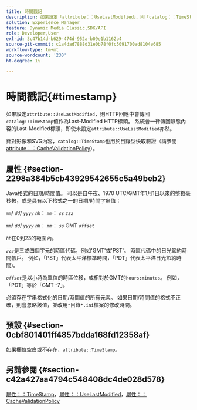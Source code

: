 ```yaml
---
title: 時間戳記
description: 如果設定「attribute：：UseLastModified」，則「catalog：：TimeStamp」值會在HTTP回應中傳回為Last-Modified HTTP標頭。 系統會一律為靜態內容傳回Last-Modified標頭，即使未設定'attribute：：UseLastModified'亦然。
solution: Experience Manager
feature: Dynamic Media Classic,SDK/API
role: Developer,User
exl-id: 3c47b14d-b629-474d-952a-b09e1b1162b4
source-git-commit: c1a4dad7888d31e0b78f0fc5091700ad8104e685
workflow-type: tm+mt
source-wordcount: '230'
ht-degree: 1%

---
```


# 時間戳記{#timestamp}

如果設定`attribute::UseLastModified`，則HTTP回應中會傳回`catalog::TimeStamp`值作為Last-Modified HTTP標頭。 系統會一律傳回靜態內容的Last-Modified標頭，即使未設定`attribute::UseLastModified`亦然。

針對影像和SVG內容，`catalog::TimeStamp`也用於目錄型快取驗證（請參閱[attribute：：CacheValidationPolicy](/help/aem-is-ir-api/is-api/image-catalog/image-serving-api-ref/c-image-catalog-reference/c-attributes-reference/r-cachevalidationpolicy.md)）。

## 屬性 {#section-2298a384b5cb43929542655c5a49beb2}

Java格式的日期/時間值。 可以是自午夜、1970 UTC/GMT年1月1日以來的整數毫秒數，或是具有以下格式之一的日期/時間字串值：

*`mm`*/ *`dd`*/ *`yyyy`* *`hh`*： *`mm`*： *`ss`* *`zzz`*

*`mm`*/ *`dd`*/ *`yyyy`* *`hh`*： *`mm`*： *`ss`* GMT *`offset`*

*`hh`*&#x200B;在0到23的範圍內。

*`zzz`*&#x200B;是三或四個字元的時區代碼，例如&#39;GMT&#39;或&#39;PST&#39;。 時區代碼中的日光節約時間帳戶。 例如，「PST」代表太平洋標準時間，「PDT」代表太平洋日光節約時間)。

*`offset`*&#x200B;是以小時為單位的時區位移，或相對於GMT的`hours:minutes`。 例如，「PDT」等於「GMT -7」。

必須存在字串格式化的日期/時間值的所有元素。 如果日期/時間值的格式不正確，則會忽略該值，並改用`*`目錄`*.ini`檔案的修改時間。

## 預設 {#section-0cbf801401ff4857bdda168fd12358af}

如果欄位空白或不存在，`attribute::TimeStamp`。

## 另請參閱 {#section-c42a427aa4794c548408dc4de028d578}

[屬性：：TimeStamp](../../../../../../is-api/image-catalog/image-serving-api-ref/c-image-catalog-reference/c-attributes-reference/r-timestamp.md#reference-4213c599a64942ee8cb9d80696b08296)，[屬性：：UseLastModified](../../../../../../is-api/image-catalog/image-serving-api-ref/c-image-catalog-reference/c-attributes-reference/r-uselastmodified.md#reference-73ecc421e6864a38aec5a4775f06b8e8)，[屬性：：CacheValidationPolicy](../../../../../../is-api/image-catalog/image-serving-api-ref/c-image-catalog-reference/c-attributes-reference/r-cachevalidationpolicy.md#reference-e55e52fd749041718a9af69fa2027b57)
